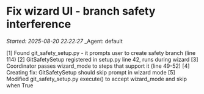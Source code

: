 # Fix wizard UI - branch safety interference
_Started: 2025-08-20 22:22:27_
_Agent: default

[1] Found git_safety_setup.py - it prompts user to create safety branch (line 114)
[2] GitSafetySetup registered in setup.py line 42, runs during wizard
[3] Coordinator passes wizard_mode to steps that support it (line 49-52)
[4] Creating fix: GitSafetySetup should skip prompt in wizard mode
[5] Modified git_safety_setup.py execute() to accept wizard_mode and skip when True
